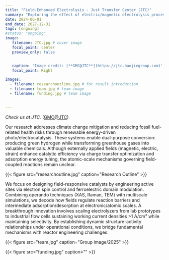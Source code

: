 ```yaml
---
title: "Field-Enhanced Electrolysis - Just Transfer Center (JTC)"
summary: "Exploring the effect of electric/magnetic electrolysis process."
date: 2024-06-01
end_date: 2027-12-31
tags: [ongoing]
#status: "ongoing"
image:
   filename: JTC.jpg # cover image
   focal_point: center
   preview_only: false


   caption: 'Image credit: [**GMC@JTC**](https://jtc.haojiegroup.com)'
   focal_point: Right

images:
  - filename: researchoutline.jpg # for result introduction
  - filename: team.jpg # team image
  - filename: funding.jpg # team image    
    

---
```

*Check us at JTC.* ([GMC@JTC](https://jtc.uni-halle.de/b/b3/))


Our research addresses climate change mitigation and reducing fossil fuel-related health risks through renewable energy-driven photo/electrocatalysis. These systems enable dual-purpose conversion: producing green hydrogen while transforming greenhouse gases into valuable chemicals. Although externally applied fields (magnetic, electric, strain) enhance catalytic efficiency via charge transfer optimization and adsorption energy tuning, the atomic-scale mechanisms governing field-coupled reactions remain unclear.



{{< figure src="researchoutline.jpg" caption="Research Outline" >}}


We focus on designing field-responsive catalysts by engineering active sites via electron spin control and ferroelectric domain modulation. Combining operando techniques (XAS, Raman, TEM) with multiscale simulations, we decode how fields regulate reaction barriers and intermediate adsorption/desorption at electronic/atomic scales. A breakthrough innovation involves scaling electrolyzers from lab prototypes to industrial flow cells sustaining working current densities >1 A/cm² while maintaining selectivity. By establishing dynamic structure-activity relationships under operational conditions, we bridge fundamental mechanisms with reactor engineering challenges.

{{< figure src="team.jpg" caption="Group image/2025" >}}





{{< figure src="funding.jpg" caption="" >}}

